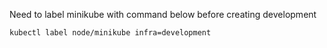 Need to label minikube with command below before creating development
```bash
kubectl label node/minikube infra=development
```